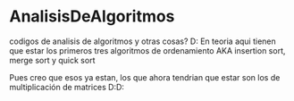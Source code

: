 # AnalisisDeAlgoritmos
codigos de analisis de algoritmos y otras cosas? D:
En teoria aqui tienen que estar los primeros tres algoritmos de ordenamiento
AKA insertion sort, merge sort y quick sort

Pues creo que esos ya estan, los que ahora tendrian que estar son los de multiplicación de matrices D:D:
